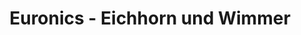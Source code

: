 ---
title: "Euronics - Eichhorn und Wimmer"
url: /herrenberg/euronics-eichhorn-und-wimmer/
shop: Elektronik
---